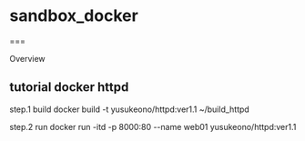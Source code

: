 # sandbox_docker
===

Overview
## tutorial docker httpd

step.1 build
docker build -t yusukeono/httpd:ver1.1 ~/build_httpd

step.2 run
docker run -itd -p 8000:80 --name web01 yusukeono/httpd:ver1.1
